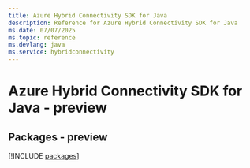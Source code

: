 ```yaml
---
title: Azure Hybrid Connectivity SDK for Java
description: Reference for Azure Hybrid Connectivity SDK for Java
ms.date: 07/07/2025
ms.topic: reference
ms.devlang: java
ms.service: hybridconnectivity
---
```

# Azure Hybrid Connectivity SDK for Java - preview
## Packages - preview
[!INCLUDE [packages](hybrid-connectivity-index.md)]